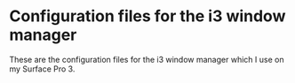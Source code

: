 # Configuration files for the i3 window manager

These are the configuration files for the i3 window manager which I use on my Surface Pro 3.
